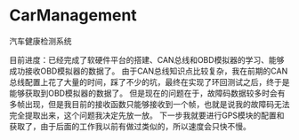 # CarManagement
汽车健康检测系统

目前进度：已经完成了软硬件平台的搭建、CAN总线和OBD模拟器的学习、能够成功接收OBD模拟器的数据了。
由于CAN总线知识点比较复杂，我在前期的CAN总线配置上花了大量的时间，踩了不少的坑，最终在实现了环回测试之后，终于是能够获取到OBD模拟器的数据了。
但是现在的问题在于，故障码数据较多时会有多帧出现，但是我目前的接收函数只能够接收到一个帧，也就是说我的故障码无法完全提取出来，这个问题我决定先放一放。
下一步我就要进行GPS模块的配置和获取了，由于后面的工作我以前有做过类似的，所以速度会只快不慢。

